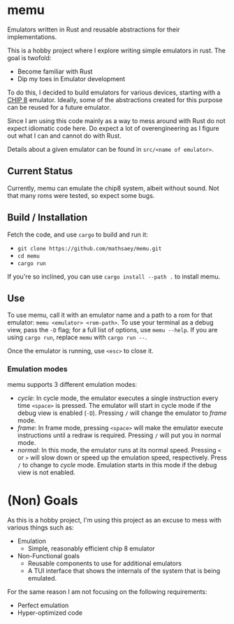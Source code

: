 # memu

Emulators written in Rust and reusable abstractions for their implementations.

This is a hobby project where I explore writing simple emulators in rust. The goal is twofold:

- Become familiar with Rust
- Dip my toes in Emulator development

To do this, I decided to build emulators for various devices, starting with a [CHIP 8](https://en.wikipedia.org/wiki/CHIP-8) emulator.
Ideally, some of the abstractions created for this purpose can be reused for a future emulator.

Since I am using this code mainly as a way to mess around with Rust do not expect idiomatic code here.
Do expect a lot of overengineering as I figure out what I can and cannot do with Rust.

Details about a given emulator can be found in `src/<name of emulator>`.

## Current Status

Currently, memu can emulate the chip8 system, albeit without sound.
Not that many roms were tested, so expect some bugs.

## Build / Installation

Fetch the code, and use `cargo` to build and run it:

- `git clone https://github.com/mathsaey/memu.git`
- `cd memu`
- `cargo run`

If you're so inclined, you can use `cargo install --path .` to install memu.

## Use

To use memu, call it with an emulator name and a path to a rom for that emulator: `memu <emulator> <rom-path>`.
To use your terminal as a debug view, pass the `-D` flag; for a full list of options, use `memu --help`.
If you are using `cargo run`, replace `memu` with `cargo run --`.

Once the emulator is running, use `<esc>` to close it.

### Emulation modes

memu supports 3 different emulation modes:

- _cycle_: In cycle mode, the emulator executes a single instruction every time `<space>` is pressed.
  The emulator will start in cycle mode if the debug view is enabled (`-D`).
  Pressing `/` will change the emulator to _frame_ mode.
- _frame_: In frame mode, pressing `<space>` will make the emulator execute instructions until a redraw is required.
  Pressing `/` will put you in normal mode.
- _normal_: In this mode, the emulator runs at its normal speed.
  Pressing `<` or `>` will slow down or speed up the emulation speed, respectively.
  Press `/` to change to _cycle_ mode.
  Emulation starts in this mode if the debug view is not enabled.

# (Non) Goals

As this is a hobby project, I'm using this project as an excuse to mess with various things such as:

- Emulation
  - Simple, reasonably efficient chip 8 emulator
- Non-Functional goals
  - Reusable components to use for additional emulators
  - A TUI interface that shows the internals of the system that is being emulated.

For the same reason I am not focusing on the following requirements:

- Perfect emulation
- Hyper-optimized code

